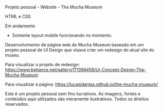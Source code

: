 Projeto pessoal - Website - The Mucha Museum

HTML e CSS

Em andamento
- Somente layout mobile funcionando no momento.

Desenvolvimento de página web do Mucha Museum baseado em um projeto pessoal de UI Design que visava criar um redesign do atual site do museu.

Para visualizar o projeto de redesign: https://www.behance.net/gallery/171396459/Ui-Concept-Design-The-Mucha-Museum

Para visualizar a página: https://lucasjdantas.github.io/the-mucha-museum/

Este é um projeto pessoal sem fins lucrativos. 
As imagens, fontes e conteúdos aqui utilizados são meramente ilustrativos. 
Todos os direitos reservados.
